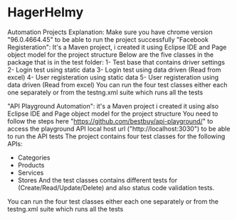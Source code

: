 # HagerHelmy
Automation Projects Explanation:
Make sure you have chrome version "96.0.4664.45" to be able to run the project successfully
"Facebook Registeration":
It's a Maven project, i created it using Eclipse IDE and Page object model for the project structure
Below are the five classes in the package that is in the test folder:
1- Test base that contains driver settings
2- Login test using static data
3- Login test using data driven (Read from excel)
4- User registeration using static data
5- User registeration using data driven (Read from excel)
You can run the four test classes either each one separately or from the testng.xml suite which runs all the tests


"API Playground Automation":
it's a Maven project i created it using also Eclipse IDE and Page object model for the project structure
You need to follow the steps here "https://github.com/bestbuy/api-playground/" to access the playground API local host url ("http://localhost:3030") 
to be able to run the API tests
The project contains four test classes for the following APIs:
- Categories 
- Products 
- Services
- Stores
And the test classes contains different tests for (Create/Read/Update/Delete) and also status code validation tests. 

You can run the four test classes either each one separately or from the testng.xml suite which runs all the tests
